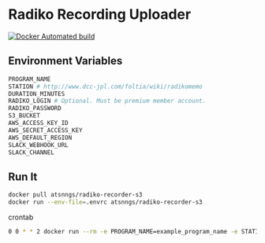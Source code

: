 Radiko Recording Uploader
=========================

[![Docker Automated build](https://img.shields.io/docker/automated/atsnngs/radiko-recorder-s3.svg?maxAge=2592000)](https://hub.docker.com/r/atsnngs/radiko-recorder-s3/)

Environment Variables
---------------------

```sh
PROGRAM_NAME
STATION # http://www.dcc-jpl.com/foltia/wiki/radikomemo
DURATION_MINUTES
RADIKO_LOGIN # Optional. Must be premium member account.
RADIKO_PASSWORD
S3_BUCKET
AWS_ACCESS_KEY_ID
AWS_SECRET_ACCESS_KEY
AWS_DEFAULT_REGION
SLACK_WEBHOOK_URL
SLACK_CHANNEL
```

Run It
------

```sh
docker pull atsnngs/radiko-recorder-s3
docker run --env-file=.envrc atsnngs/radiko-recorder-s3
```

crontab
```sh
0 0 * * 2 docker run --rm -e PROGRAM_NAME=example_program_name -e STATION=ALPHA-STATION -e DURATION_MINUTES=60 --env-file /home/kenji/.radikorc kenjitayama/radiko-recorder-s3
```


